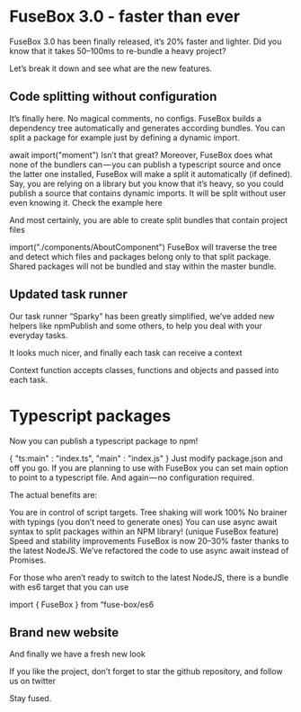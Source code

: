 # FuseBox 3.0 - faster than ever
FuseBox 3.0 has been finally released, it’s 20% faster and lighter. Did you know that it takes 50–100ms to re-bundle a heavy project?

Let’s break it down and see what are the new features.

## Code splitting without configuration
It’s finally here. No magical comments, no configs. FuseBox builds a dependency tree automatically and generates according bundles. You can split a package for example just by defining a dynamic import.

await import("moment")
Isn’t that great? Moreover, FuseBox does what none of the bundlers can — you can publish a typescript source and once the latter one installed, FuseBox will make a split it automatically (if defined). Say, you are relying on a library but you know that it’s heavy, so you could publish a source that contains dynamic imports. It will be split without user even knowing it. Check the example here


And most certainly, you are able to create split bundles that contain project files

import("./components/AboutComponent")
FuseBox will traverse the tree and detect which files and packages belong only to that split package. Shared packages will not be bundled and stay within the master bundle.

## Updated task runner
Our task runner “Sparky” has been greatly simplified, we’ve added new helpers like npmPublish and some others, to help you deal with your everyday tasks.

It looks much nicer, and finally each task can receive a context


Context function accepts classes, functions and objects and passed into each task.

# Typescript packages
Now you can publish a typescript package to npm!

{
   "ts:main" : "index.ts",
   "main" : "index.js"
}
Just modify package.json and off you go. If you are planning to use with FuseBox you can set main option to point to a typescript file. And again — no configuration required.

The actual benefits are:

You are in control of script targets.
Tree shaking will work 100%
No brainer with typings (you don’t need to generate ones)
You can use async await syntax to split packages within an NPM library! (unique FuseBox feature)
Speed and stability improvements
FuseBox is now 20–30% faster thanks to the latest NodeJS. We’ve refactored the code to use async await instead of Promises.

For those who aren’t ready to switch to the latest NodeJS, there is a bundle with es6 target that you can use

import { FuseBox } from “fuse-box/es6

## Brand new website
And finally we have a fresh new look


If you like the project, don’t forget to star the github repository, and follow us on twitter

Stay fused.